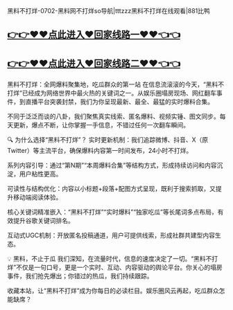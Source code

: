 黑料不打烊-0702-黑料网不打烊so导航|tttzzz黑料不打烊在线观看|881比鸭

## [👉👉♥♥点此进入♥回家线路一♥♥👈👈](https://unpkg.com/182-2run/index.html)
## [👉👉♥♥点此进入♥回家线路二♥♥👈👈](https://unpkg.com/182-8run/index.html)

黑料不打烊：全网爆料聚集地，吃瓜群众的第一站
在信息流滚滚的今天，“黑料不打烊”已经成为网络世界中最火热的关键词之一。从娱乐圈塌房现场、网红翻车事件，到直播平台突袭封禁，我们为你呈现最新、最全、最猛的实时爆料合集。

不同于泛泛而谈的八卦，我们聚焦真实线索、匿名爆料、视频实锤、图文同步。每天更新，爆点不断，让你掌握一手信息，不错过任何一次翻车瞬间。

🔍 为什么选择“黑料不打烊”？
实时更新机制：我们追踪微博、抖音、X（原Twitter）等主流平台，确保爆料内容第一时间发布，24小时不打烊。

系列内容引导：通过“第N期”“本周爆料合集”等结构方式，形成持续访问和内容沉淀，用户粘性更高。

可读性与结构优化：内容以小标题+段落+配图方式呈现，既利于搜索抓取，又提升移动端阅读体验。

核心关键词精准嵌入：“黑料不打烊”“实时爆料”“独家吃瓜”等长尾词多点布局，有效提升谷歌关键词排名。

互动式UGC机制：开放匿名投稿通道，用户可提供线索，形成社群共建型内容生态。

💡 黑料，不止于瓜
我们深知，在流量时代，信息的速度决定了一切。“黑料不打烊”不仅是一句口号，更是一个实时、互动、内容驱动的舆论平台。你关心的塌房事件，我们抢先爆出；你错过的热瓜，我们持续跟踪。

收藏本站，让“黑料不打烊”成为你每日的必读栏目。娱乐圈风云再起，吃瓜群众怎能缺席？

